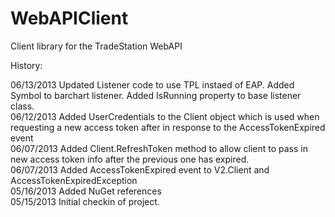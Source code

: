 WebAPIClient
============

Client library for the TradeStation WebAPI  

History:   
  
06/13/2013  Updated Listener code to use TPL instaed of EAP. Added Symbol to barchart listener. Added IsRunning property to base listener class.  
06/12/2013  Added UserCredentials to the Client object which is used when requesting a new access token after in response to the AccessTokenExpired event  
06/07/2013	Added Client.RefreshToken method to allow client to pass in new access token info after the previous one has expired.  
06/07/2013	Added AccessTokenExpired event to V2.Client and AccessTokenExpiredException  
05/16/2013	Added NuGet references  
05/15/2013	Initial checkin of project.  